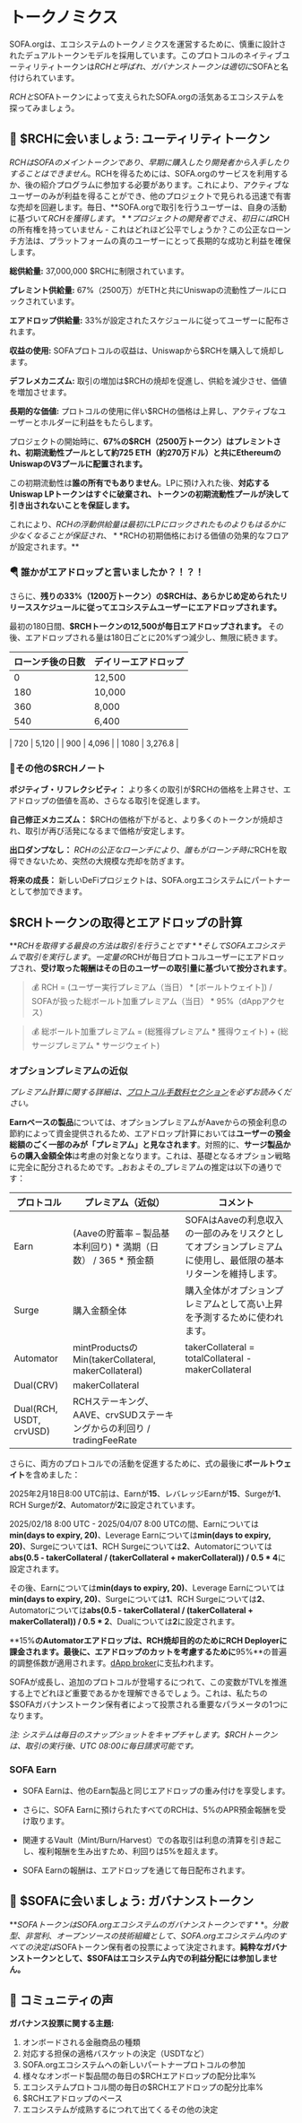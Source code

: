 # トークノミクス

SOFA.orgは、エコシステムのトークノミクスを運営するために、慎重に設計されたデュアルトークンモデルを採用しています。このプロトコルのネイティブユーティリティトークンは$RCHと呼ばれ、ガバナンストークンは適切に$SOFAと名付けられています。

$RCHと$SOFAトークンによって支えられたSOFA.orgの活気あるエコシステムを探ってみましょう。

## 🤝 **$RCHに会いましょう: ユーティリティトークン**

$RCHはSOFAのメイントークンであり、早期に購入したり開発者から入手したりすることはできません。$RCHを得るためには、SOFA.orgのサービスを利用するか、後の紹介プログラムに参加する必要があります。これにより、アクティブなユーザーのみが利益を得ることができ、他のプロジェクトで見られる迅速で有害な売却を回避します。毎日、**SOFA.orgで取引を行うユーザーは、自身の活動に基づいて$RCHを獲得します。** プロジェクトの開発者でさえ、初日には$RCHの所有権を持っていません - これはどれほど公平でしょうか？この公正なローンチ方法は、プラットフォームの真のユーザーにとって長期的な成功と利益を確保します。

**総供給量:** 37,000,000 $RCHに制限されています。

**プレミント供給量:** 67%（2500万）がETHと共にUniswapの流動性プールにロックされています。

**エアドロップ供給量:** 33%が設定されたスケジュールに従ってユーザーに配布されます。

**収益の使用:** SOFAプロトコルの収益は、Uniswapから$RCHを購入して焼却します。

**デフレメカニズム:** 取引の増加は$RCHの焼却を促進し、供給を減少させ、価値を増加させます。

**長期的な価値:** プロトコルの使用に伴い$RCHの価格は上昇し、アクティブなユーザーとホルダーに利益をもたらします。

プロジェクトの開始時に、**67%の$RCH（2500万トークン）はプレミントされ、初期流動性プールとして約725 ETH（約270万ドル）と共にEthereumのUniswapのV3プールに配置されます。**

この初期流動性は**誰の所有でもありません**。LPに預け入れた後、**対応するUniswap LPトークンはすぐに破棄され、トークンの初期流動性プールが決して引き出されないことを保証します。**

これにより、$RCHの浮動供給量は最初にLPにロックされたものよりもはるかに少なくなることが保証され、**$RCHの初期価格における価値の効果的なフロアが設定されます。**

### 🪂 誰かがエアドロップと言いましたか？！？！

さらに、**残りの33%（1200万トークン）の$RCHは、あらかじめ定められたリリーススケジュールに従ってエコシステムユーザーにエアドロップされます。**

最初の180日間、**$RCHトークンの12,500が毎日エアドロップされます。** その後、エアドロップされる量は180日ごとに20%ずつ減少し、無限に続きます。

| **ローンチ後の日数** | **デイリーエアドロップ** |
| --------------------- | ----------------- |
| 0                     | 12,500            |
| 180                   | 10,000            |
| 360                   | 8,000             |
| 540                   | 6,400             |

| 720                   | 5,120             |
| 900                   | 4,096             |
| 1080                  | 3,276.8           |

### 📝その他の$RCHノート

**ポジティブ・リフレクシビティ：** より多くの取引が$RCHの価格を上昇させ、エアドロップの価値を高め、さらなる取引を促進します。

**自己修正メカニズム：** $RCHの価格が下がると、より多くのトークンが焼却され、取引が再び活発になるまで価格が安定します。

**出口ダンプなし：** $RCHの公正なローンチにより、誰もがローンチ時に$RCHを取得できないため、突然の大規模な売却を防ぎます。

**将来の成長：** 新しいDeFiプロジェクトは、SOFA.orgエコシステムにパートナーとして参加できます。

## $RCHトークンの取得とエアドロップの計算

**$RCHを取得する最良の方法は取引を行うことです** そしてSOFAエコシステムで取引を実行します。 一定量の$RCHが毎日プロトコルユーザーにエアドロップされ、**受け取った報酬はその日のユーザーの取引量に基づいて按分されます**。

> 💰 RCH = (ユーザー実行プレミアム（当日） * [ボールトウェイト]) / SOFAが扱った総ボールト加重プレミアム（当日） * 95%（dAppアクセス）

> 💰 総ボールト加重プレミアム = (総獲得プレミアム * 獲得ウェイト) + (総サージプレミアム * サージウェイト)

### オプションプレミアムの近似

_プレミアム計算に関する詳細は、[プロトコル手数料セクション](../technical-design/fees.md)を必ずお読みください。_

**Earnベースの製品**については、オプションプレミアムがAaveからの預金利息の節約によって資金提供されるため、エアドロップ計算においては**ユーザーの預金総額のごく一部のみが「プレミアム」と見なされます**。対照的に、**サージ製品からの購入金額全体**は考慮の対象となります。これは、基礎となるオプション戦略に完全に配分されるためです。_おおよその_プレミアムの推定は以下の通りです：

| **プロトコル**        | **プレミアム（近似）**                                                              | **コメント**                                                                                                    |
|-------------------------|---------------------------------------------------------------------------------------|----------------------------------------------------------------------------------------------------------------|
| Earn                    | (Aaveの貯蓄率 – 製品基本利回り) * 満期（日数） / 365 * 預金額                       | SOFAはAaveの利息収入の一部のみをリスクとしてオプションプレミアムに使用し、最低限の基本リターンを維持します。 |
| Surge                   | 購入金額全体                                                                         | 購入全体がオプションプレミアムとして高い上昇を予測するために使われます。                                      |
| Automator               | mintProductsのMin(takerCollateral, makerCollateral)                                   | takerCollateral = totalCollateral - makerCollateral                                                            |
| Dual(CRV)               | makerCollateral                                                                       |                                                                                                                |
| Dual(RCH, USDT, crvUSD) | RCHステーキング、AAVE、crvSUDステーキングからの利回り / tradingFeeRate               |                                                                                                                |

さらに、両方のプロトコルでの活動を促進するために、式の最後に**ボールトウェイト**を含めました：

2025年2月18日8:00 UTC前は、Earnが**15**、レバレッジEarnが**15**、Surgeが**1**、RCH Surgeが**2**、Automatorが**2**に設定されています。

2025/02/18 8:00 UTC - 2025/04/07 8:00 UTCの間、Earnについては**min(days to expiry, 20)**、Leverage Earnについては**min(days to expiry, 20)**、Surgeについては**1**、RCH Surgeについては**2**、Automatorについては**abs(0.5 - takerCollateral / (takerCollateral + makerCollateral)) / 0.5 * 4**に設定されます。

その後、Earnについては**min(days to expiry, 20)**、Leverage Earnについては**min(days to expiry, 20)**、Surgeについては**1**、RCH Surgeについては**2**、Automatorについては**abs(0.5 - takerCollateral / (takerCollateral + makerCollateral)) / 0.5 * 2**、Dualについては**2**に設定されます。

**15%**のAutomatorエアドロップは、RCH焼却目的のためにRCH Deployerに課金されます。最後に、エアドロップのカットを考慮するために**95%**の普遍的調整係数が適用されます。[dApp broker](../INTRO.md)に支払われます。

SOFAが成長し、追加のプロトコルが登場するにつれて、この変数がTVLを推進する上でどれほど重要であるかを理解できるでしょう。これは、私たちの$SOFAガバナンストークン保有者によって投票される重要なパラメータの1つになります。

_注: システムは毎日のスナップショットをキャプチャします。$RCHトークンは、取引の実行後、UTC 08:00に毎日請求可能です。_

### SOFA Earn

- SOFA Earnは、他のEarn製品と同じエアドロップの重み付けを享受します。

- さらに、SOFA Earnに預けられたすべてのRCHは、5%のAPR預金報酬を受け取ります。

- 関連するVault（Mint/Burn/Harvest）での各取引は利息の清算を引き起こし、複利報酬を生み出すため、利回りは5%を超えます。

- SOFA Earnの報酬は、エアドロップを通じて毎日配布されます。

## 🤝 **$SOFAに会いましょう: ガバナンストークン**

**$SOFAトークンはSOFA.orgエコシステムのガバナンストークンです**。分散型、非営利、オープンソースの技術組織として、SOFA.orgエコシステム内のすべての決定は$SOFAトークン保有者の投票によって決定されます。**純粋なガバナンストークンとして、$SOFAはエコシステム内での利益分配には参加しません。**

## 🎤 コミュニティの声

**ガバナンス投票に関する主題:**

1. オンボードされる金融商品の種類
2. 対応する担保の適格バスケットの決定（USDTなど）
3. SOFA.orgエコシステムへの新しいパートナープロトコルの参加
4. 様々なオンボード製品間の毎日の$RCHエアドロップの配分比率%
5. エコシステムプロトコル間の毎日の$RCHエアドロップの配分比率%
6. $RCHエアドロップのペース
7. エコシステムが成熟するにつれて出てくるその他の決定